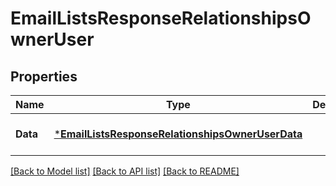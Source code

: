 # EmailListsResponseRelationshipsOwnerUser

## Properties
Name | Type | Description | Notes
------------ | ------------- | ------------- | -------------
**Data** | [***EmailListsResponseRelationshipsOwnerUserData**](EmailListsResponse_relationships_ownerUser_data.md) |  | [optional] [default to null]

[[Back to Model list]](../README.md#documentation-for-models) [[Back to API list]](../README.md#documentation-for-api-endpoints) [[Back to README]](../README.md)

